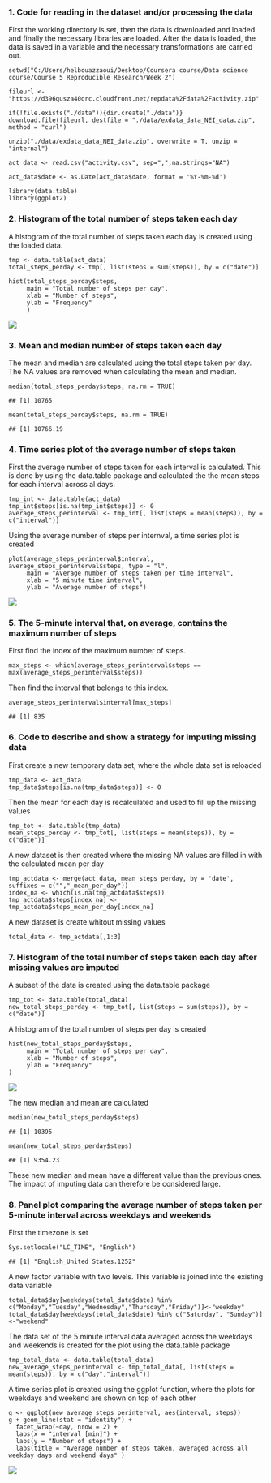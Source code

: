 ### 1. Code for reading in the dataset and/or processing the data

First the working directory is set, then the data is downloaded and
loaded and finally the necessary libraries are loaded. After the data is
loaded, the data is saved in a variable and the necessary
transformations are carried out.

    setwd("C:/Users/helbouazzaoui/Desktop/Coursera course/Data science course/Course 5 Reproducible Research/Week 2")

    fileurl <- "https://d396qusza40orc.cloudfront.net/repdata%2Fdata%2Factivity.zip"

    if(!file.exists("./data")){dir.create("./data")}
    download.file(fileurl, destfile = "./data/exdata_data_NEI_data.zip", method = "curl")

    unzip("./data/exdata_data_NEI_data.zip", overwrite = T, unzip = "internal")

    act_data <- read.csv("activity.csv", sep=",",na.strings="NA")

    act_data$date <- as.Date(act_data$date, format = '%Y-%m-%d')

    library(data.table)
    library(ggplot2)

### 2. Histogram of the total number of steps taken each day

A histogram of the total number of steps taken each day is created using
the loaded data.

    tmp <- data.table(act_data)
    total_steps_perday <- tmp[, list(steps = sum(steps)), by = c("date")]

    hist(total_steps_perday$steps,
         main = "Total number of steps per day",
         xlab = "Number of steps", 
         ylab = "Frequency"
         )

![](PA1_template_files/figure-markdown_strict/unnamed-chunk-2-1.png)

### 3. Mean and median number of steps taken each day

The mean and median are calculated using the total steps taken per day.
The NA values are removed when calculating the mean and median.

    median(total_steps_perday$steps, na.rm = TRUE)

    ## [1] 10765

    mean(total_steps_perday$steps, na.rm = TRUE)

    ## [1] 10766.19

### 4. Time series plot of the average number of steps taken

First the average number of steps taken for each interval is calculated.
This is done by using the data.table package and calculated the the mean
steps for each interval across al days.

    tmp_int <- data.table(act_data)
    tmp_int$steps[is.na(tmp_int$steps)] <- 0
    average_steps_perinterval <- tmp_int[, list(steps = mean(steps)), by = c("interval")]

Using the average number of steps per internval, a time series plot is
created

    plot(average_steps_perinterval$interval, average_steps_perinterval$steps, type = "l",
         main = "AVerage number of steps taken per time interval",
         xlab = "5 minute time interval", 
         ylab = "Average number of steps")

![](PA1_template_files/figure-markdown_strict/unnamed-chunk-5-1.png)

### 5. The 5-minute interval that, on average, contains the maximum number of steps

First find the index of the maximum number of steps.

    max_steps <- which(average_steps_perinterval$steps == max(average_steps_perinterval$steps))

Then find the interval that belongs to this index.

    average_steps_perinterval$interval[max_steps]

    ## [1] 835

### 6. Code to describe and show a strategy for imputing missing data

First create a new temporary data set, where the whole data set is
reloaded

    tmp_data <- act_data
    tmp_data$steps[is.na(tmp_data$steps)] <- 0

Then the mean for each day is recalculated and used to fill up the
missing values

    tmp_tot <- data.table(tmp_data)
    mean_steps_perday <- tmp_tot[, list(steps = mean(steps)), by = c("date")]

A new dataset is then created where the missing NA values are filled in
with the calculated mean per day

    tmp_actdata <- merge(act_data, mean_steps_perday, by = 'date', suffixes = c("","_mean_per_day"))
    index_na <- which(is.na(tmp_actdata$steps))
    tmp_actdata$steps[index_na] <- tmp_actdata$steps_mean_per_day[index_na]

A new dataset is create whitout missing values

    total_data <- tmp_actdata[,1:3]

### 7. Histogram of the total number of steps taken each day after missing values are imputed

A subset of the data is created using the data.table package

    tmp_tot <- data.table(total_data)
    new_total_steps_perday <- tmp_tot[, list(steps = sum(steps)), by = c("date")]

A histogram of the total number of steps per day is created

    hist(new_total_steps_perday$steps,
         main = "Total number of steps per day",
         xlab = "Number of steps", 
         ylab = "Frequency"
    )

![](PA1_template_files/figure-markdown_strict/unnamed-chunk-13-1.png)

The new median and mean are calculated

    median(new_total_steps_perday$steps)

    ## [1] 10395

    mean(new_total_steps_perday$steps)

    ## [1] 9354.23

These new median and mean have a different value than the previous ones.
The impact of imputing data can therefore be considered large.

### 8. Panel plot comparing the average number of steps taken per 5-minute interval across weekdays and weekends

First the timezone is set

    Sys.setlocale("LC_TIME", "English") 

    ## [1] "English_United States.1252"

A new factor variable with two levels. This variable is joined into the
existing data variable

    total_data$day[weekdays(total_data$date) %in% c("Monday","Tuesday","Wednesday","Thursday","Friday")]<-"weekday"
    total_data$day[weekdays(total_data$date) %in% c("Saturday", "Sunday")]<-"weekend"

The data set of the 5 minute interval data averaged across the weekdays
and weekends is created for the plot using the data.table package

    tmp_total_data <- data.table(total_data)
    new_average_steps_perinterval <- tmp_total_data[, list(steps = mean(steps)), by = c("day","interval")]

A time series plot is created using the ggplot function, where the plots
for weekdays and weekend are shown on top of each other

    g <- ggplot(new_average_steps_perinterval, aes(interval, steps)) 
    g + geom_line(stat = "identity") +
      facet_wrap(~day, nrow = 2) +
      labs(x = "interval [min]") + 
      labs(y = "Number of steps") + 
      labs(title = "Average number of steps taken, averaged across all weekday days and weekend days" )

![](PA1_template_files/figure-markdown_strict/unnamed-chunk-18-1.png)
